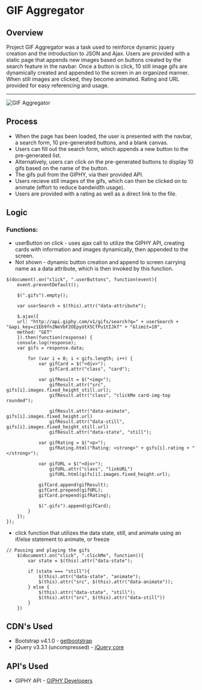 # GIF Aggregator

## Overview

Project GIF Aggregator was a task used to reinforce dynamic jquery creation and the introduction to JSON and Ajax. Users are provided with a static page that appends new images based on buttons created by the search feature in the navbar. Once a button is click, 10 still image gifs are dynamically created and appended to the screen in an organized manner. When still images are clicked, they become animated. Rating and URL provided for easy referencing and usage.

* * *
![GIF Aggregator](https://cdn.discordapp.com/attachments/276798661256806410/443217661413949440/unknown.png)

## Process

- When the page has been loaded, the user is presented with the navbar, a search form, 10 pre-generated buttons, and a blank canvas.
- Users can fill out the search form, which appends a new button to the pre-generated list.
- Alternatively, users can click on the pre-generated buttons to display 10 gifs based on the name of the button.
- The gifs pull from the GIPHY, via their provided API.
- Users recieve still images of the gifs, which can then be clicked on to animate (effort to reduce bandwidth usage).
- Users are provided with a rating as well as a direct link to the file.

## Logic

### Functions:

- userButton on click - uses ajax call to utilize the GIPHY API, creating cards with information and images dynamically, then appended to the screen.
- Not shown - dynamic button creation and append to screen carrying name as a data attribute, which is then invoked by this function.

```
$(document).on("click", ".userButtons", function(event){
    event.preventDefault();

    $(".gifs").empty();

    var userSearch = $(this).attr("data-attribute");

    $.ajax({
    url: "http://api.giphy.com/v1/gifs/search?q=" + userSearch + "&api_key=z1Eb9fn2NeVbF2OEpyUtX5CfPu1tIJkT" + "&limit=10",
    method: "GET"
    }).then(function(response) {
    console.log(response);
    var gifs = response.data;

        for (var i = 0; i < gifs.length; i++) {
            var gifCard = $("<div>");
                gifCard.attr("class", "card");

            var gifResult = $("<img>");
                gifResult.attr("src", gifs[i].images.fixed_height_still.url);
                gifResult.attr("class", "clickMe card-img-top rounded");

                gifResult.attr("data-animate", gifs[i].images.fixed_height.url)
                gifResult.attr("data-still", gifs[i].images.fixed_height_still.url)
                gifResult.attr("data-state", "still");

            var gifRating = $("<p>");
                gifRating.html("Rating: <strong>" + gifs[i].rating + "</strong>");
            
            var gifURL = $("<div>");
                gifURL.attr("class", "linkURL")
                gifURL.html(gifs[i].images.fixed_height.url);

            gifCard.append(gifResult);
            gifCard.prepend(gifURL);
            gifCard.prepend(gifRating);
            
            $(".gifs").append(gifCard);
        }         
    });
});
```

- click function that utilizes the data state, still, and animate using an if/else statement to animate, or freeze

```
// Pausing and playing the gifs
    $(document).on("click", ".clickMe", function(){
        var state = $(this).attr("data-state");

        if (state === "still"){
            $(this).attr("data-state", "animate");
            $(this).attr("src", $(this).attr("data-animate"));
        } else {
            $(this).attr("data-state", "still");
            $(this).attr("src", $(this).attr("data-still"))
        }
    })
```

## CDN's Used

- Bootstrap v4.1.0 - [getbootstrap](https://getbootstrap.com/)
- jQuery v3.3.1 (uncompressed) - [jQuery core](https://code.jquery.com/)

## API's Used

- GIPHY API - [GIPHY Developers](https://developers.giphy.com/)